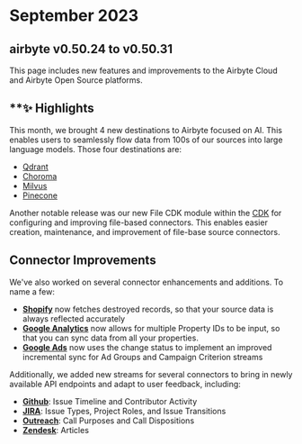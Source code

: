 # September 2023
## airbyte v0.50.24 to v0.50.31

This page includes new features and improvements to the Airbyte Cloud and Airbyte Open Source platforms.

## **✨ Highlights

This month, we brought 4 new destinations to Airbyte focused on AI. This enables users to seamlessly flow data from 100s of our sources into large language models. Those four destinations are:
- [Qdrant](https://github.com/airbytehq/airbyte/pull/30332)
- [Choroma](https://github.com/airbytehq/airbyte/pull/30023)
- [Milvus](https://github.com/airbytehq/airbyte/pull/30023)
- [Pinecone](https://github.com/airbytehq/airbyte/pull/29539)

Another notable release was our new File CDK module within the [CDK](https://airbyte.com/connector-development-kit) for configuring and improving file-based connectors. This enables easier creation, maintenance, and improvement of file-base source connectors.

## Connector Improvements

We've also worked on several connector enhancements and additions. To name a few:

- [**Shopify**](https://github.com/airbytehq/airbyte/pull/29539) now fetches destroyed records, so that your source data is always reflected accurately
- [**Google Analytics**](https://github.com/airbytehq/airbyte/pull/30152) now allows for multiple Property IDs to be input, so that you can sync data from all your properties.
- [**Google Ads**](https://github.com/airbytehq/airbyte/pull/28970) now uses the change status to implement an improved incremental sync for Ad Groups and Campaign Criterion streams

Additionally, we added new streams for several connectors to bring in newly available API endpoints and adapt to user feedback, including:
- [**Github**](https://github.com/airbytehq/airbyte/pull/30823): Issue Timeline and Contributor Activity 
- [**JIRA**](https://github.com/airbytehq/airbyte/pull/30755): Issue Types, Project Roles, and Issue Transitions
- [**Outreach**](https://github.com/airbytehq/airbyte/pull/30639): Call Purposes and Call Dispositions 
- [**Zendesk**](https://github.com/airbytehq/airbyte/pull/30138): Articles